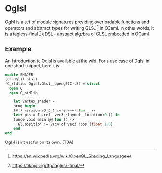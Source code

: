 # Oglsl

Oglsl is a set of module signatures providing overloadable functions and operators and abstract types for writing GLSL [^wiki-glsl] in OCaml. In other words, it is a tagless-final [^jfp] eDSL - abstract algebra of GLSL embedded in OCaml.

## Example

An [introduction to Oglsl][tutorial] is available at the wiki. For a use case of Oglsl in one short snippet, here it is:

```ocaml
module SHADER
(C: Oglsl.Glsl)
(C_stdlib: Oglsl.Glsl__opengl(C).S) = struct
  open C
  open C_stdlib

    let vertex_shader =
    prog begin
    (#!) version v3_3_0 core >>=+ fun _ ->
    let+ pos = In.ref__vec3 ~layout__location:0 () in
    func0 void main @@ fun () ->
      Gl.position := Vec4.of_vec3 !pos (float 1.0)
    end
end
```

Oglsl isn't useful on its own. (TBA)

[^wiki-glsl]: https://en.wikipedia.org/wiki/OpenGL_Shading_Language

[^jfp]: https://okmij.org/ftp/tagless-final/

[tutorial]: https://tba
